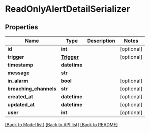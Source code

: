# ReadOnlyAlertDetailSerializer

## Properties
Name | Type | Description | Notes
------------ | ------------- | ------------- | -------------
**id** | **int** |  | [optional] 
**trigger** | [**Trigger**](Trigger.md) |  | [optional] 
**timestamp** | **datetime** |  | 
**message** | **str** |  | 
**in_alarm** | **bool** |  | [optional] 
**breaching_channels** | **str** |  | [optional] 
**created_at** | **datetime** |  | [optional] 
**updated_at** | **datetime** |  | [optional] 
**user** | **int** |  | [optional] 

[[Back to Model list]](../README.md#documentation-for-models) [[Back to API list]](../README.md#documentation-for-api-endpoints) [[Back to README]](../README.md)

